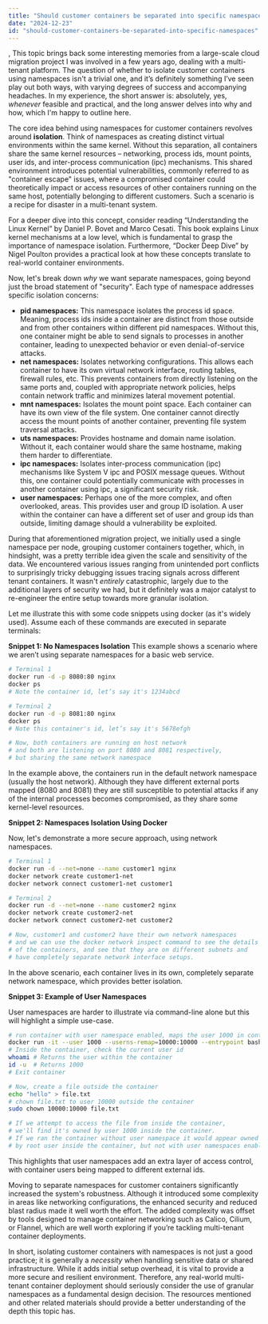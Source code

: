 ```yaml
---
title: "Should customer containers be separated into specific namespaces?"
date: "2024-12-23"
id: "should-customer-containers-be-separated-into-specific-namespaces"
---
```


,  This topic brings back some interesting memories from a large-scale cloud migration project I was involved in a few years ago, dealing with a multi-tenant platform. The question of whether to isolate customer containers using namespaces isn't a trivial one, and it’s definitely something I’ve seen play out both ways, with varying degrees of success and accompanying headaches. In my experience, the short answer is: absolutely, yes, *whenever* feasible and practical, and the long answer delves into why and how, which I'm happy to outline here.

The core idea behind using namespaces for customer containers revolves around **isolation**. Think of namespaces as creating distinct virtual environments within the same kernel. Without this separation, all containers share the same kernel resources – networking, process ids, mount points, user ids, and inter-process communication (ipc) mechanisms. This shared environment introduces potential vulnerabilities, commonly referred to as "container escape" issues, where a compromised container could theoretically impact or access resources of other containers running on the same host, potentially belonging to different customers. Such a scenario is a recipe for disaster in a multi-tenant system.

For a deeper dive into this concept, consider reading “Understanding the Linux Kernel” by Daniel P. Bovet and Marco Cesati. This book explains Linux kernel mechanisms at a low level, which is fundamental to grasp the importance of namespace isolation. Furthermore, “Docker Deep Dive” by Nigel Poulton provides a practical look at how these concepts translate to real-world container environments.

Now, let's break down *why* we want separate namespaces, going beyond just the broad statement of "security". Each type of namespace addresses specific isolation concerns:

*   **pid namespaces:** This namespace isolates the process id space. Meaning, process ids inside a container are distinct from those outside and from other containers within different pid namespaces. Without this, one container might be able to send signals to processes in another container, leading to unexpected behavior or even denial-of-service attacks.
*   **net namespaces:** Isolates networking configurations. This allows each container to have its own virtual network interface, routing tables, firewall rules, etc. This prevents containers from directly listening on the same ports and, coupled with appropriate network policies, helps contain network traffic and minimizes lateral movement potential.
*   **mnt namespaces:** Isolates the mount point space. Each container can have its own view of the file system. One container cannot directly access the mount points of another container, preventing file system traversal attacks.
*   **uts namespaces:** Provides hostname and domain name isolation. Without it, each container would share the same hostname, making them harder to differentiate.
*   **ipc namespaces:** Isolates inter-process communication (ipc) mechanisms like System V ipc and POSIX message queues. Without this, one container could potentially communicate with processes in another container using ipc, a significant security risk.
*   **user namespaces:** Perhaps one of the more complex, and often overlooked, areas. This provides user and group ID isolation. A user within the container can have a different set of user and group ids than outside, limiting damage should a vulnerability be exploited.

During that aforementioned migration project, we initially used a single namespace per node, grouping customer containers together, which, in hindsight, was a pretty terrible idea given the scale and sensitivity of the data. We encountered various issues ranging from unintended port conflicts to surprisingly tricky debugging issues tracing signals across different tenant containers. It wasn't *entirely* catastrophic, largely due to the additional layers of security we had, but it definitely was a major catalyst to re-engineer the entire setup towards more granular isolation.

Let me illustrate this with some code snippets using docker (as it's widely used). Assume each of these commands are executed in separate terminals:

**Snippet 1: No Namespaces Isolation**
This example shows a scenario where we aren’t using separate namespaces for a basic web service.

```bash
# Terminal 1
docker run -d -p 8080:80 nginx
docker ps
# Note the container id, let’s say it's 1234abcd

# Terminal 2
docker run -d -p 8081:80 nginx
docker ps
# Note this container's id, let’s say it's 5678efgh

# Now, both containers are running on host network
# and both are listening on port 8080 and 8081 respectively,
# but sharing the same network namespace
```

In the example above, the containers run in the default network namespace (usually the host network). Although they have different external ports mapped (8080 and 8081) they are still susceptible to potential attacks if any of the internal processes becomes compromised, as they share some kernel-level resources.

**Snippet 2: Namespaces Isolation Using Docker**

Now, let's demonstrate a more secure approach, using network namespaces.

```bash
# Terminal 1
docker run -d --net=none --name customer1 nginx
docker network create customer1-net
docker network connect customer1-net customer1

# Terminal 2
docker run -d --net=none --name customer2 nginx
docker network create customer2-net
docker network connect customer2-net customer2

# Now, customer1 and customer2 have their own network namespaces
# and we can use the docker network inspect command to see the details
# of the containers, and see that they are on different subnets and
# have completely separate network interface setups.
```

In the above scenario, each container lives in its own, completely separate network namespace, which provides better isolation.

**Snippet 3: Example of User Namespaces**

User namespaces are harder to illustrate via command-line alone but this will highlight a simple use-case.
```bash
# run container with user namespace enabled, maps the user 1000 in container to 10000 outside
docker run -it --user 1000 --userns-remap=10000:10000 --entrypoint bash ubuntu
# Inside the container, check the current user id
whoami # Returns the user within the container
id -u  # Returns 1000
# Exit container

# Now, create a file outside the container
echo "hello" > file.txt
# chown file.txt to user 10000 outside the container
sudo chown 10000:10000 file.txt

# If we attempt to access the file from inside the container,
# we'll find it's owned by user 1000 inside the container.
# If we ran the container without user namespace it would appear owned
# by root user inside the container, but not with user namespaces enabled.
```
This highlights that user namespaces add an extra layer of access control, with container users being mapped to different external ids.

Moving to separate namespaces for customer containers significantly increased the system's robustness. Although it introduced some complexity in areas like networking configurations, the enhanced security and reduced blast radius made it well worth the effort. The added complexity was offset by tools designed to manage container networking such as Calico, Cilium, or Flannel, which are well worth exploring if you’re tackling multi-tenant container deployments.

In short, isolating customer containers with namespaces is not just a good practice; it is generally a *necessity* when handling sensitive data or shared infrastructure. While it adds initial setup overhead, it is vital to provide a more secure and resilient environment. Therefore, any real-world multi-tenant container deployment should seriously consider the use of granular namespaces as a fundamental design decision. The resources mentioned and other related materials should provide a better understanding of the depth this topic has.
